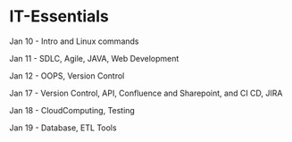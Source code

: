 # IT-Essentials
Jan 10 - Intro and Linux commands

Jan 11 - SDLC, Agile, JAVA, Web Development

Jan 12 - OOPS, Version Control

Jan 17 - Version Control, API, Confluence and Sharepoint, and  CI CD, JIRA

Jan 18 - CloudComputing, Testing

Jan 19 - Database, ETL Tools

